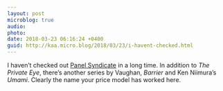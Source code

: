 ```yaml
---
layout: post
microblog: true
audio: 
photo: 
date: 2018-03-23 06:16:24 +0400
guid: http://kaa.micro.blog/2018/03/23/i-havent-checked.html
---
```

I haven’t checked out [Panel Syndicate](http://panelsyndicate.com) in a long time. In addition to _The Private Eye_, there’s another series by Vaughan,  _Barrier_ and Ken Niimura’s _Umami_. Clearly the name your price model has worked here.
